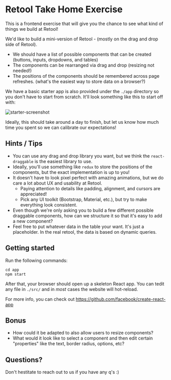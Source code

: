 # Retool Take Home Exercise

This is a frontend exercise that will give you the chance to see what kind of things we build at Retool!

We'd like to build a mini-version of Retool - (mostly on the drag and drop side of Retool).
  * We should have a list of possible components that can be created (buttons, inputs, dropdowns, and tables)
  * The components can be rearranged via drag and drop (resizing not needed!)
  * The positions of the components should be remembered across page refreshes. (what's the easiest way to store data on a browser?)
  
We have a basic starter app is also provided under the `./app` directory so you don't have to start from scratch. It'll look something like this to start off with:

![starter-screenshot](https://i.imgur.com/qeOjbvc.png)

Ideally, this should take around a day to finish, but let us know how much time you spent so we can calibrate our expectations!

## Hints / Tips

 * You can use any drag and drop library you want, but we think the `react-draggable` is the easiest library to use.
 * Ideally, you'll use something like `redux` to store the positions of the components, but the exact implementation is up to you!
 * It doesn't have to look pixel perfect with amazing animations, but we do care a lot about UX and usability at Retool.
    * Paying attention to details like padding, alignment, and cursors are appreciated!
    * Pick any UI toolkit (Bootstrap, Material, etc.), but try to make everything look consistent.
 * Even though we're only asking you to build a few different possible draggable components, how can we structure it so that it's easy to add a new component?
 * Feel free to put whatever data in the table your want. It's just a placeholder. In the real retool, the data is based on dynamic queries.

## Getting started

Run the following commands:

```
cd app
npm start
```

After that, your browser should open up a skeleton React app. You can tedit any file in `./src/` and in *most* cases the website will hot-reload.

For more info, you can check out https://github.com/facebook/create-react-app

## Bonus

* How could it be adapted to also allow users to resize components?
* What would it look like to select a component and then edit certain "properties" like the text, border radius, options, etc?

## Questions?

Don't hestitate to reach out to us if you have any q's :)
